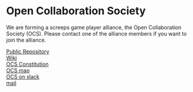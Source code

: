 # Open Collaboration Society

We are forming a screeps game player alliance, the Open Collaboration Society (OCS). 
Please contact one of the alliance members if you want to join the alliance. 

[Public Repository](https://github.com/ScreepsOCS/screeps.behaviour-action-pattern)  
[Wiki](https://github.com/ScreepsOCS/screeps.behaviour-action-pattern/wiki)  
[OCS Constitution](https://screepsocs.github.io/screeps.ocs/OCS_Constitution)  
[OCS map](http://www.leagueofautomatednations.com/a/OCS)  
[OCS on slack](https://screeps.slack.com/messages/ocs)  
[mail](mailto://ocs@cyberblast.org)
